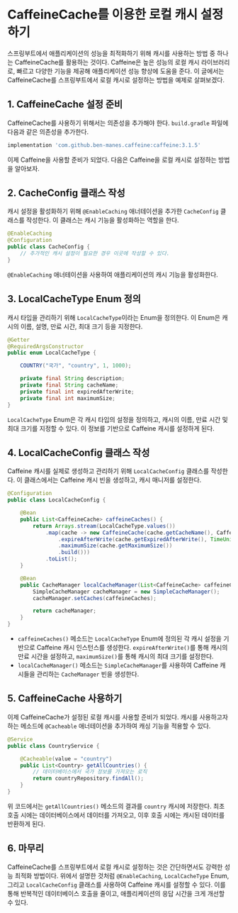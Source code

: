# CaffeineCache를 이용한 로컬 캐시 설정하기

스프링부트에서 애플리케이션의 성능을 최적화하기 위해 캐시를 사용하는 방법 중 하나는 CaffeineCache를 활용하는 것이다. Caffeine은 높은 성능의 로컬 캐시 라이브러리로, 빠르고 다양한 기능을 제공해 애플리케이션 성능 향상에 도움을 준다. 이 글에서는 CaffeineCache를 스프링부트에서 로컬 캐시로 설정하는 방법을 예제로 살펴보겠다.

## 1. CaffeineCache 설정 준비
CaffeineCache를 사용하기 위해서는 의존성을 추가해야 한다. `build.gradle` 파일에 다음과 같은 의존성을 추가한다.

```groovy
implementation 'com.github.ben-manes.caffeine:caffeine:3.1.5'
```

이제 Caffeine을 사용할 준비가 되었다. 다음은 Caffeine을 로컬 캐시로 설정하는 방법을 알아보자.

## 2. CacheConfig 클래스 작성
캐시 설정을 활성화하기 위해 `@EnableCaching` 애너테이션을 추가한 `CacheConfig` 클래스를 작성한다. 이 클래스는 캐시 기능을 활성화하는 역할을 한다.

```java
@EnableCaching
@Configuration
public class CacheConfig {
    // 추가적인 캐시 설정이 필요한 경우 이곳에 작성할 수 있다.
}
```

`@EnableCaching` 애너테이션을 사용하여 애플리케이션의 캐시 기능을 활성화한다.

## 3. LocalCacheType Enum 정의
캐시 타입을 관리하기 위해 `LocalCacheType`이라는 Enum을 정의한다. 이 Enum은 캐시의 이름, 설명, 만료 시간, 최대 크기 등을 지정한다.

```java
@Getter
@RequiredArgsConstructor
public enum LocalCacheType {

    COUNTRY("국가", "country", 1, 1000);

    private final String description;
    private final String cacheName;
    private final int expiredAfterWrite;
    private final int maximumSize;
}
```

`LocalCacheType` Enum은 각 캐시 타입의 설정을 정의하고, 캐시의 이름, 만료 시간 및 최대 크기를 지정할 수 있다. 이 정보를 기반으로 Caffeine 캐시를 설정하게 된다.

## 4. LocalCacheConfig 클래스 작성
Caffeine 캐시를 실제로 생성하고 관리하기 위해 `LocalCacheConfig` 클래스를 작성한다. 이 클래스에서는 Caffeine 캐시 빈을 생성하고, 캐시 매니저를 설정한다.

```java
@Configuration
public class LocalCacheConfig {

    @Bean
    public List<CaffeineCache> caffeineCaches() {
        return Arrays.stream(LocalCacheType.values())
            .map(cache -> new CaffeineCache(cache.getCacheName(), Caffeine.newBuilder().recordStats()
                .expireAfterWrite(cache.getExpiredAfterWrite(), TimeUnit.HOURS)
                .maximumSize(cache.getMaximumSize())
                .build()))
            .toList();
    }

    @Bean
    public CacheManager localCacheManager(List<CaffeineCache> caffeineCaches) {
        SimpleCacheManager cacheManager = new SimpleCacheManager();
        cacheManager.setCaches(caffeineCaches);

        return cacheManager;
    }
}
```

- `caffeineCaches()` 메소드는 `LocalCacheType` Enum에 정의된 각 캐시 설정을 기반으로 Caffeine 캐시 인스턴스를 생성한다. `expireAfterWrite()`를 통해 캐시의 만료 시간을 설정하고, `maximumSize()`를 통해 캐시의 최대 크기를 설정한다.
- `localCacheManager()` 메소드는 `SimpleCacheManager`를 사용하여 Caffeine 캐시들을 관리하는 `CacheManager` 빈을 생성한다. 

## 5. CaffeineCache 사용하기
이제 CaffeineCache가 설정된 로컬 캐시를 사용할 준비가 되었다. 캐시를 사용하고자 하는 메소드에 `@Cacheable` 애너테이션을 추가하여 캐싱 기능을 적용할 수 있다.

```java
@Service
public class CountryService {

    @Cacheable(value = "country")
    public List<Country> getAllCountries() {
        // 데이터베이스에서 국가 정보를 가져오는 로직
        return countryRepository.findAll();
    }
}
```

위 코드에서는 `getAllCountries()` 메소드의 결과를 `country` 캐시에 저장한다. 최초 호출 시에는 데이터베이스에서 데이터를 가져오고, 이후 호출 시에는 캐시된 데이터를 반환하게 된다.

## 6. 마무리
CaffeineCache를 스프링부트에서 로컬 캐시로 설정하는 것은 간단하면서도 강력한 성능 최적화 방법이다. 위에서 설명한 것처럼 `@EnableCaching`, `LocalCacheType` Enum, 그리고 `LocalCacheConfig` 클래스를 사용하여 Caffeine 캐시를 설정할 수 있다. 이를 통해 반복적인 데이터베이스 호출을 줄이고, 애플리케이션의 응답 시간을 크게 개선할 수 있다.
